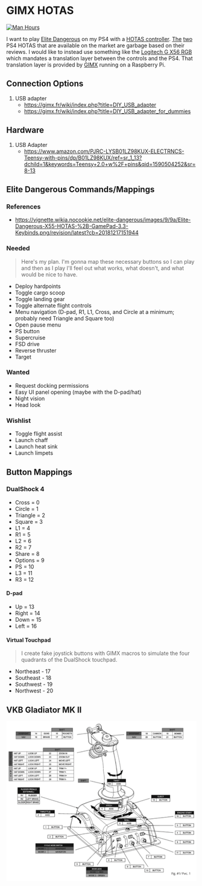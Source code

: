 # GIMX HOTAS

[![Man Hours](https://img.shields.io/endpoint?url=https%3A%2F%2Fmh.jessemillar.com%2Fhours%3Frepo%3Dhttps%3A%2F%2Fgithub.com%2Fjessemillar%2Fgimx-hotas.git)](https://jessemillar.com/r/man-hours)

I want to play [Elite Dangerous](https://www.elitedangerous.com/) on my PS4 with a [HOTAS controller](https://en.wikipedia.org/wiki/HOTAS). [The](https://www.thrustmaster.com/en_US/products/tflight-hotas-4) [two](https://www.amazon.com/Combat-Hotas-Flight-Stick-PlayStation-4/dp/B01A0P8NBC) PS4 HOTAS that are available on the market are garbage based on their reviews. I would like to instead use something like the [Logitech G X56 RGB](https://camelcamelcamel.com/product/B079P6SSHP) which mandates a translation layer between the controls and the PS4. That translation layer is provided by [GIMX](https://blog.gimx.fr/) running on a Raspberry Pi.

## Connection Options

1. USB adapter
	- https://gimx.fr/wiki/index.php?title=DIY_USB_adapter
	- https://gimx.fr/wiki/index.php?title=DIY_USB_adapter_for_dummies

## Hardware

1. USB Adapter
	- https://www.amazon.com/PJRC-LYSB01LZ98KUX-ELECTRNCS-Teensy-with-pins/dp/B01LZ98KUX/ref=sr_1_13?dchild=1&keywords=Teensy+2.0+w%2F+pins&qid=1590504252&sr=8-13

## Elite Dangerous Commands/Mappings

### References

- https://vignette.wikia.nocookie.net/elite-dangerous/images/9/9a/Elite-Dangerous-X55-HOTAS-%2B-GamePad-3.3-Keybinds.png/revision/latest?cb=20181217151944

### Needed

> Here's my plan. I'm gonna map these necessary buttons so I can play and then as I play I'll feel out what works, what doesn't, and what would be nice to have.

- Deploy hardpoints
- Toggle cargo scoop
- Toggle landing gear
- Toggle alternate flight controls
- Menu navigation (D-pad, R1, L1, Cross, and Circle at a minimum; probably need Triangle and Square too)
- Open pause menu
- PS button
- Supercruise
- FSD drive
- Reverse thruster
- Target

### Wanted

- Request docking permissions
- Easy UI panel opening (maybe with the D-pad/hat)
- Night vision
- Head look

### Wishlist

- Toggle flight assist
- Launch chaff
- Launch heat sink
- Launch limpets

## Button Mappings

### DualShock 4

- Cross = 0
- Circle = 1
- Triangle = 2
- Square = 3
- L1 = 4
- R1 = 5
- L2 = 6
- R2 = 7
- Share = 8
- Options = 9
- PS = 10
- L3 = 11
- R3 = 12

#### D-pad

- Up = 13
- Right = 14
- Down = 15
- Left = 16

#### Virtual Touchpad

> I create fake joystick buttons with GIMX macros to simulate the four quadrants of the DualShock touchpad.

- Northeast - 17
- Southeast - 18
- Southwest - 19
- Northwest - 20

## VKB Gladiator MK II

![VKB Gladiator MK II Mapping Diagram](vkb-gladiator-mk-ii-mapping.png)
